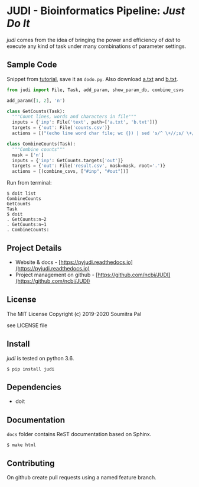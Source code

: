 # JUDI - Bioinformatics Pipeline: *Just Do It*

*judi* comes from the idea of bringing the power and efficiency of *doit* to
execute any kind of task under many combinations of parameter settings.


## Sample Code

Snippet from [tutorial](example2), save it as ``dodo.py``. Also download [a.txt](example2/a.txt) and [b.txt](example2/b.txt).

```python
from judi import File, Task, add_param, show_param_db, combine_csvs

add_param([1, 2], 'n')

class GetCounts(Task):
  """Count lines, words and characters in file"""
  inputs = {'inp': File('text', path=['a.txt', 'b.txt'])}
  targets = {'out': File('counts.csv')}
  actions = [("(echo line word char file; wc {}) | sed 's/^ \+//;s/ \+/,/g' > {}", ["$inp", "$out"])]

class CombineCounts(Task):
  """Combine counts"""
  mask = ['n']
  inputs = {'inp': GetCounts.targets['out']}
  targets = {'out': File('result.csv', mask=mask, root='.')}
  actions = [(combine_csvs, ["#inp", "#out"])]
```

Run from terminal:

```console
$ doit list
CombineCounts
GetCounts
Task
$ doit
. GetCounts:n~2
. GetCounts:n~1
. CombineCounts:
```

## Project Details

 - Website & docs - [https://pyjudi.readthedocs.io](https://pyjudi.readthedocs.io)
 - Project management on github - [https://github.com/ncbi/JUDI](https://github.com/ncbi/JUDI)

## License

The MIT License
Copyright (c) 2019-2020 Soumitra Pal

see LICENSE file


## Install

*judi* is tested on python 3.6.

```console
$ pip install judi
```

## Dependencies

- doit

## Documentation

``docs`` folder contains ReST documentation based on Sphinx.

```console
$ make html
```

## Contributing

On github create pull requests using a named feature branch.
